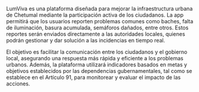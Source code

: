 LumViva es una plataforma diseñada para mejorar la infraestructura urbana de Chetumal mediante la participación activa de los ciudadanos. La app permitirá que los usuarios reporten problemas comunes como baches, falta de iluminación, basura acumulada, semáforos dañados, entre otros. Estos reportes serán enviados directamente a las autoridades locales, quienes podrán gestionar y dar solución a las incidencias en tiempo real.

El objetivo es facilitar la comunicación entre los ciudadanos y el gobierno local, asegurando una respuesta más rápida y eficiente a los problemas urbanos. Además, la plataforma utilizará indicadores basados en metas y objetivos establecidos por las dependencias gubernamentales, tal como se establece en el Artículo 91, para monitorear y evaluar el impacto de las acciones.
